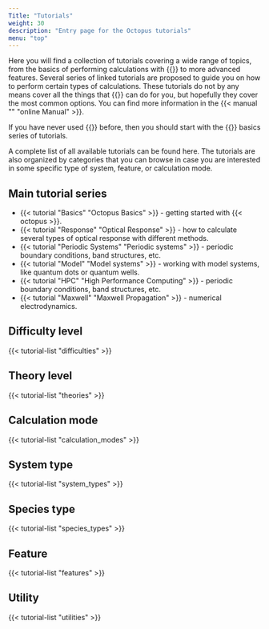 ```yaml
---
Title: "Tutorials"
weight: 30
description: "Entry page for the Octopus tutorials"
menu: "top"
---
```


Here you will find a collection of tutorials covering a wide range of topics, from the basics of performing calculations with {{<octopus>}} to more advanced features. Several series of linked tutorials are proposed to guide you on how to perform certain types of calculations. These tutorials do not by any means cover all the things that {{<octopus>}} can do for you, but hopefully they cover the most common options. You can find more information in the {{< manual "" "online Manual" >}}.

If you have never used {{<octopus>}} before, then you should start with the {{<octopus>}} basics series of tutorials.

A complete list of all available tutorials can be found here. The tutorials are also organized by categories that you can browse in case you are interested in some specific type of system, feature, or calculation mode.

## Main tutorial series

* {{< tutorial "Basics" "Octopus Basics" >}} - getting started with {{< octopus >}}.
* {{< tutorial "Response" "Optical Response" >}} - how to calculate several types of optical response with different methods.
* {{< tutorial "Periodic Systems" "Periodic systems" >}} - periodic boundary conditions, band structures, etc.
* {{< tutorial "Model" "Model systems" >}} - working with model systems, like quantum dots or quantum wells.
* {{< tutorial "HPC" "High Performance Computing" >}} - periodic boundary conditions, band structures, etc.
* {{< tutorial "Maxwell" "Maxwell Propagation" >}} - numerical electrodynamics.

## Difficulty level

{{< tutorial-list "difficulties" >}}

## Theory level

{{< tutorial-list "theories" >}}

## Calculation mode

{{< tutorial-list "calculation_modes" >}}

## System type

{{< tutorial-list "system_types" >}}

## Species type

{{< tutorial-list "species_types" >}}

## Feature

{{< tutorial-list "features" >}}

## Utility

{{< tutorial-list "utilities" >}}
